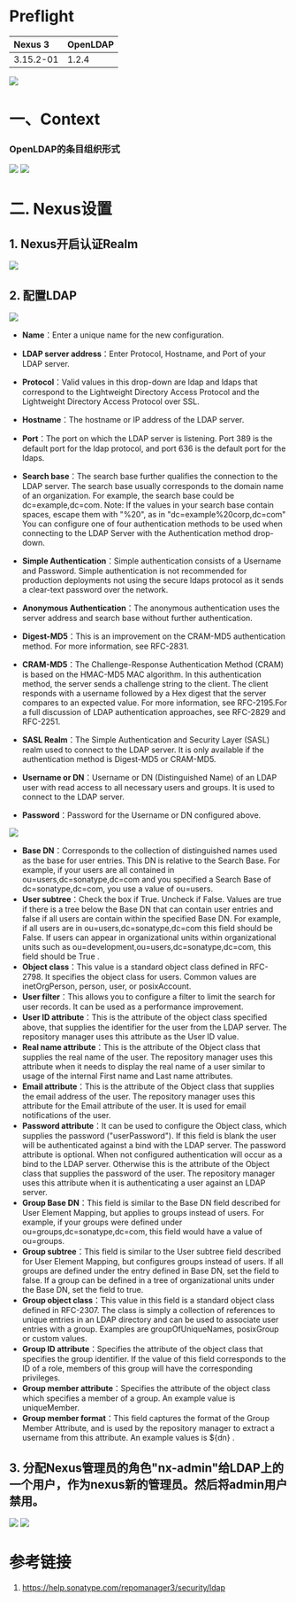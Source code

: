 # Preflight

| Nexus 3 | OpenLDAP |
| :----- | :----- |
| 3.15.2-01 | 1.2.4 |

![](/assets/ldap-Nexus对接LDAP-1.png)

# 一、Context

### OpenLDAP的条目组织形式

![](/assets/ldap-Nexus对接LDAP-2.png)
![](/assets/ldap-Nexus对接LDAP-3.png)

# 二. Nexus设置
## 1. Nexus开启认证Realm

![](/assets/ldap-Nexus对接LDAP-4.png)

## 2. 配置LDAP

![](/assets/ldap-Nexus对接LDAP-5.png)

- **Name**：Enter a unique name for the new configuration.
- **LDAP server address**：Enter Protocol, Hostname, and Port of your LDAP server.
- **Protocol**：Valid values in this drop-down are ldap and ldaps that correspond to the Lightweight Directory Access Protocol and the Lightweight Directory Access Protocol over SSL.
- **Hostname**：The hostname or IP address of the LDAP server.
- **Port**：The port on which the LDAP server is listening. Port 389 is the default port for the ldap protocol, and port 636 is the default port for the ldaps.
- **Search base**：The search base further qualifies the connection to the LDAP server. The search base usually corresponds to the domain name of an organization. For example, the search base could be dc=example,dc=com.
Note: If the values in your search base contain spaces, escape them with "%20", as in "dc=example%20corp,dc=com"
You can configure one of four authentication methods to be used when connecting to the LDAP Server with the Authentication method drop-down.

- **Simple Authentication**：Simple authentication consists of a Username and Password. Simple authentication is not recommended for production deployments not using the secure ldaps protocol as it sends a clear-text password over the network.
- **Anonymous Authentication**：The anonymous authentication uses the server address and search base without further authentication.
- **Digest-MD5**：This is an improvement on the CRAM-MD5 authentication method. For more information, see RFC-2831.
- **CRAM-MD5**：The Challenge-Response Authentication Method (CRAM) is based on the HMAC-MD5 MAC algorithm. In this authentication method, the server sends a challenge string to the client. The client responds with a username followed by a Hex digest that the server compares to an expected value. For more information, see RFC-2195.For a full discussion of LDAP authentication approaches, see RFC-2829 and RFC-2251.
- **SASL Realm**：The Simple Authentication and Security Layer (SASL) realm used to connect to the LDAP server. It is only available if the authentication method is Digest-MD5 or CRAM-MD5.
- **Username or DN**：Username or DN (Distinguished Name) of an LDAP user with read access to all necessary users and groups. It is used to connect to the LDAP server.
- **Password**：Password for the Username or DN configured above.

![](/assets/ldap-Nexus对接LDAP-6.png)

- **Base DN**：Corresponds to the collection of distinguished names used as the base for user entries. This DN is relative to the Search Base. For example, if your users are all contained in ou=users,dc=sonatype,dc=com and you specified a Search Base of dc=sonatype,dc=com, you use a value of ou=users.
- **User subtree**：Check the box if True. Uncheck if False. Values are true if there is a tree below the Base DN that can contain user entries and false if all users are contain within the specified Base DN. For example, if all users are in ou=users,dc=sonatype,dc=com this field should be False. If users can appear in organizational units within organizational units such as ou=development,ou=users,dc=sonatype,dc=com, this field should be True .
- **Object class**：This value is a standard object class defined in RFC-2798. It specifies the object class for users. Common values are inetOrgPerson, person, user, or posixAccount.
- **User filter**：This allows you to configure a filter to limit the search for user records. It can be used as a performance improvement.
- **User ID attribute**：This is the attribute of the object class specified above, that supplies the identifier for the user from the LDAP server. The repository manager uses this attribute as the User ID value.
- **Real name attribute**：This is the attribute of the Object class that supplies the real name of the user. The repository manager uses this attribute when it needs to display the real name of a user similar to usage of the internal First name and Last name attributes.
- **Email attribute**：This is the attribute of the Object class that supplies the email address of the user. The repository manager uses this attribute for the Email attribute of the user. It is used for email notifications of the user.
- **Password attribute**：It can be used to configure the Object class, which supplies the password ("userPassword"). If this field is blank the user will be authenticated against a bind with the LDAP server. The password attribute is optional. When not configured authentication will occur as a bind to the LDAP server. Otherwise this is the attribute of the Object class that supplies the password of the user. The repository manager uses this attribute when it is authenticating a user against an LDAP server.
- **Group Base DN**：This field is similar to the Base DN field described for User Element Mapping, but applies to groups instead of users. For example, if your groups were defined under ou=groups,dc=sonatype,dc=com, this field would have a value of ou=groups.
- **Group subtree**：This field is similar to the User subtree field described for User Element Mapping, but configures groups instead of users. If all groups are defined under the entry defined in Base DN, set the field to false. If a group can be defined in a tree of organizational units under the Base DN, set the field to true.
- **Group object class**：This value in this field is a standard object class defined in RFC-2307. The class is simply a collection of references to unique entries in an LDAP directory and can be used to associate user entries with a group. Examples are groupOfUniqueNames, posixGroup or custom values.
- **Group ID attribute**：Specifies the attribute of the object class that specifies the group identifier. If the value of this field corresponds to the ID of a role, members of this group will have the corresponding privileges.
- **Group member attribute**：Specifies the attribute of the object class which specifies a member of a group. An example value is uniqueMember.
- **Group member format**：This field captures the format of the Group Member Attribute, and is used by the repository manager to extract a username from this attribute. An example values is ${dn} .

## 3. 分配Nexus管理员的角色"nx-admin"给LDAP上的一个用户，作为nexus新的管理员。然后将admin用户禁用。

![](/assets/ldap-Nexus对接LDAP-7.png)
![](/assets/ldap-Nexus对接LDAP-8.png)


# 参考链接

1. https://help.sonatype.com/repomanager3/security/ldap